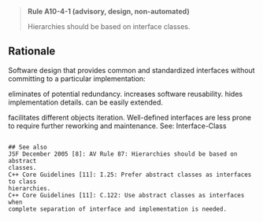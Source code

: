 > **Rule A10-4-1 (advisory, design, non-automated)**
>
> Hierarchies should be based on interface classes.

## Rationale

Software design that provides common and standardized interfaces without
committing to a particular implementation:

eliminates of potential redundancy.
increases software reusability.
hides implementation details.
can be easily extended.

facilitates different objects iteration.
Well-defined interfaces are less prone to require further reworking and maintenance.
See: Interface-Class

```

## See also
JSF December 2005 [8]: AV Rule 87: Hierarchies should be based on abstract
classes.
C++ Core Guidelines [11]: I.25: Prefer abstract classes as interfaces to class
hierarchies.
C++ Core Guidelines [11]: C.122: Use abstract classes as interfaces when
complete separation of interface and implementation is needed.

```
